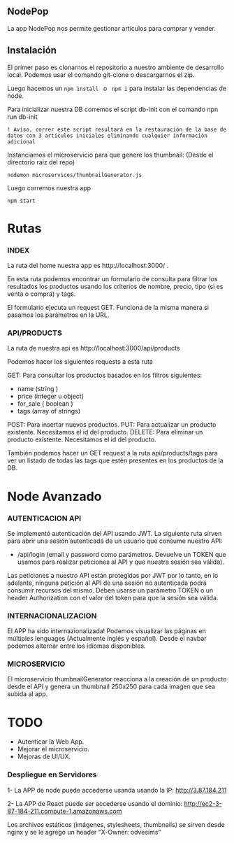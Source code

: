 ## NodePop

La app NodePop nos permite gestionar artículos para comprar y vender.

## Instalación

El primer paso es clonarnos el repositorio a nuestro ambiente de desarrollo local. Podemos usar el comando git-clone o descargarnos el zip.

Luego hacemos un `npm install ` o ` npm i` para instalar las dependencias de node.

Para inicializar nuestra DB corremos el script db-init con el comando npn run db-init

`! Aviso, correr este script resultará en la restauración de la base de datos con 3 artículos iniciales eliminando cualquier información adicional `

Instanciamos el microservicio para que genere los thumbnail: (Desde el directorio raiz del repo)

`nodemon microservices/thumbnailGenerator.js `

Luego corremos nuestra app

`npm start `

# Rutas

### INDEX

La ruta del home nuestra app es http://localhost:3000/ .

En esta ruta podemos encontrar un formulario de consulta para filtrar los resultados los productos usando los criterios de nombre, precio, tipo (si es venta o compra) y tags.

El formulario ejecuta un request GET. Funciona de la misma manera si pasamos los parámetros en la URL.

### API/PRODUCTS

La ruta de nuestra api es http://localhost:3000/api/products

Podemos hacer los siguientes requests a esta ruta

GET: Para consultar los productos basados en los filtros siguientes:

- name (string )
- price (integer u object)
- for_sale ( boolean )
- tags (array of strings)

POST: Para insertar nuevos productos.
PUT: Para actualizar un producto existente. Necesitamos el id del producto.
DELETE: Para eliminar un producto existente. Necesitamos el id del producto.

También podemos hacer un GET request a la ruta api/products/tags para ver un listado de todas las tags que estén presentes en los productos de la DB.

# Node Avanzado

### AUTENTICACION API

Se implementó autenticación del API usando JWT. La siguiente ruta sirven para abrir una sesión autenticada de un usuario que consume nuestro API:

- /api/login (email y password como parámetros. Devuelve un TOKEN que usamos para realizar peticiones al API y que nuestra sesión sea válida).

Las peticiones a nuestro API están protegidas por JWT por lo tanto, en lo adelante, ninguna petición al API de una sesión no autenticada podrá consumir recursos del mismo. Deben usarse un parámetro TOKEN o un header Authorization con el valor del token para que la sesión sea válida.

### INTERNACIONALIZACION

El APP ha sido internazionalizada! Podemos visualizar las páginas en múltiples lenguages (Actualmente inglés y español). Desde el navbar podemos alternar entre los idiomas disponibles.

### MICROSERVICIO

El microservicio thumbnailGenerator reacciona a la creación de un producto desde el API y genera un thumbnail 250x250 para cada imagen que sea subida al app.

# TODO

- Autenticar la Web App.
- Mejorar el microservicio.
- Mejoras de UI/UX.

### Despliegue en Servidores

1- La APP de node puede accederse usanda usando la IP: http://3.87.184.211

2- La APP de React puede ser accederse usando el dominio: http://ec2-3-87-184-211.compute-1.amazonaws.com

Los archivos estáticos (imágenes, stylesheets, thumbnails) se sirven desde nginx y se le agregó un header "X-Owner: odvesims"

